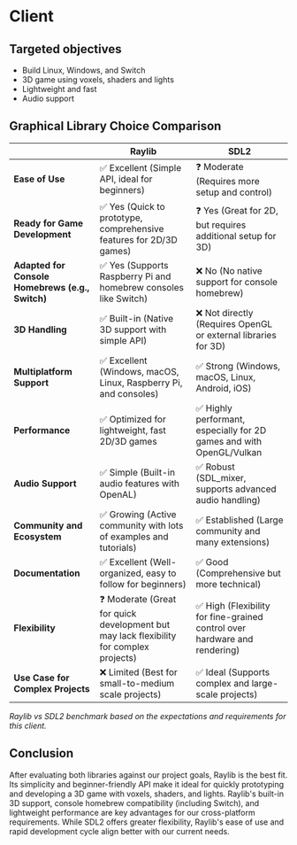 # Client

## Targeted objectives

- Build Linux, Windows, and Switch
- 3D game using voxels, shaders and lights
- Lightweight and fast
- Audio support

## Graphical Library Choice Comparison

|                                                  | **Raylib**                                                                             | **SDL2**                                                                  |
|--------------------------------------------------|----------------------------------------------------------------------------------------|---------------------------------------------------------------------------|
| **Ease of Use**                                  | ✅ Excellent (Simple API, ideal for beginners)                                          | ❓ Moderate (Requires more setup and control)                              |
| **Ready for Game Development**                   | ✅ Yes (Quick to prototype, comprehensive features for 2D/3D games)                     | ❓ Yes (Great for 2D, but requires additional setup for 3D)                |
| **Adapted for Console Homebrews (e.g., Switch)** | ✅ Yes (Supports Raspberry Pi and homebrew consoles like Switch)                        | ❌ No (No native support for console homebrew)                             |
| **3D Handling**                                  | ✅ Built-in (Native 3D support with simple API)                                         | ❌ Not directly (Requires OpenGL or external libraries for 3D)             |
| **Multiplatform Support**                        | ✅ Excellent (Windows, macOS, Linux, Raspberry Pi, and consoles)                        | ✅ Strong (Windows, macOS, Linux, Android, iOS)                            |
| **Performance**                                  | ✅ Optimized for lightweight, fast 2D/3D games                                          | ✅ Highly performant, especially for 2D games and with OpenGL/Vulkan       |
| **Audio Support**                                | ✅ Simple (Built-in audio features with OpenAL)                                         | ✅ Robust (SDL_mixer, supports advanced audio handling)                    |
| **Community and Ecosystem**                      | ✅ Growing (Active community with lots of examples and tutorials)                       | ✅ Established (Large community and many extensions)                       |
| **Documentation**                                | ✅ Excellent (Well-organized, easy to follow for beginners)                             | ✅ Good (Comprehensive but more technical)                                 |
| **Flexibility**                                  | ❓ Moderate (Great for quick development but may lack flexibility for complex projects) | ✅ High (Flexibility for fine-grained control over hardware and rendering) |
| **Use Case for Complex Projects**                | ❌ Limited (Best for small-to-medium scale projects)                                    | ✅ Ideal (Supports complex and large-scale projects)                       |

*Raylib vs SDL2 benchmark based on the expectations and requirements for this client.*

## Conclusion

After evaluating both libraries against our project goals, Raylib is the best fit. Its simplicity and beginner-friendly 
API make it ideal for quickly prototyping and developing a 3D game with voxels, shaders, and lights. Raylib's built-in 
3D support, console homebrew compatibility (including Switch), and lightweight performance are key advantages for our 
cross-platform requirements. While SDL2 offers greater flexibility, Raylib's ease of use and rapid development cycle 
align better with our current needs.